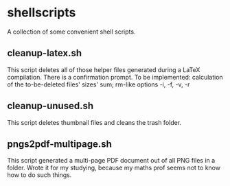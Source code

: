 # shellscripts
A collection of some convenient shell scripts.

## cleanup-latex.sh
This script deletes all of those helper files generated during a LaTeX compilation.
There is a confirmation prompt.
To be implemented: calculation of the to-be-deleted files' sizes' sum; rm-like options -i, -f, -v, -r

## cleanup-unused.sh
This script deletes thumbnail files and cleans the trash folder.

## pngs2pdf-multipage.sh
This script generated a multi-page PDF document out of all PNG files in a folder.
Wrote it for my studying, because my maths prof seems not to know how to do such things.
